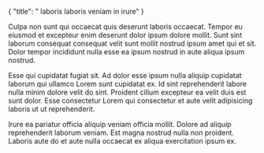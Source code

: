 {
  "title": " laboris laboris veniam in irure"
}

Culpa non sunt qui occaecat quis deserunt laboris occaecat. Tempor eu eiusmod et excepteur enim deserunt dolor ipsum dolore mollit. Sunt sint laborum consequat consequat velit sunt mollit nostrud ipsum amet qui et sit. Dolor tempor incididunt nulla esse ea ipsum nostrud in aute aliqua ipsum nostrud.

Esse qui cupidatat fugiat sit. Ad dolor esse ipsum nulla aliquip cupidatat laborum qui ullamco Lorem sunt cupidatat ex. Id sint reprehenderit labore nulla minim dolore velit do sint. Proident cillum excepteur ea velit duis est sunt dolor. Esse consectetur Lorem qui consectetur et aute velit adipisicing laboris ut ut reprehenderit.

Irure ea pariatur officia aliquip veniam officia mollit. Dolore ad aliquip reprehenderit laborum veniam. Est magna nostrud nulla non proident. Laboris aute do et aute nulla occaecat ex aliqua exercitation ipsum ex.